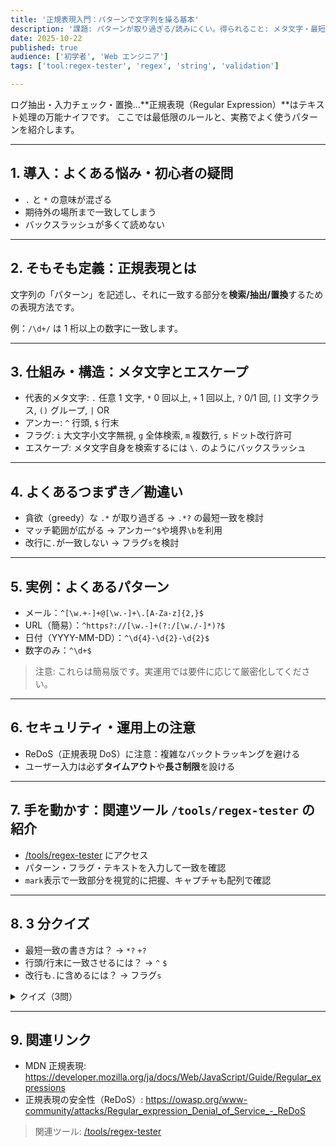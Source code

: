 ```yaml
---
title: '正規表現入門：パターンで文字列を操る基本'
description: '課題: パターンが取り過ぎる/読みにくい。得られること: メタ文字・最短一致の基本と実用パターン。'
date: 2025-10-22
published: true
audience: ['初学者', 'Web エンジニア']
tags: ['tool:regex-tester', 'regex', 'string', 'validation']

---
```


ログ抽出・入力チェック・置換…**正規表現（Regular Expression）**はテキスト処理の万能ナイフです。
ここでは最低限のルールと、実務でよく使うパターンを紹介します。

---

## 1. 導入：よくある悩み・初心者の疑問

- `.` と `*` の意味が混ざる
- 期待外の場所まで一致してしまう
- バックスラッシュが多くて読めない

---

## 2. そもそも定義：正規表現とは

文字列の「パターン」を記述し、それに一致する部分を**検索/抽出/置換**するための表現方法です。

例：`/\d+/` は 1 桁以上の数字に一致します。

---

## 3. 仕組み・構造：メタ文字とエスケープ

- 代表的メタ文字: `.` 任意 1 文字, `*` 0 回以上, `+` 1 回以上, `?` 0/1 回, `[]` 文字クラス, `()` グループ, `|` OR
- アンカー: `^` 行頭, `$` 行末
- フラグ: `i` 大文字小文字無視, `g` 全体検索, `m` 複数行, `s` ドット改行許可
- エスケープ: メタ文字自身を検索するには `\.` のようにバックスラッシュ

---

## 4. よくあるつまずき／勘違い

- 貪欲（greedy）な `.*` が取り過ぎる → `.*?` の最短一致を検討
- マッチ範囲が広がる → アンカー`^$`や境界`\b`を利用
- 改行に`.`が一致しない → フラグ`s`を検討

---

## 5. 実例：よくあるパターン

- メール：`^[\w.+-]+@[\w.-]+\.[A-Za-z]{2,}$`
- URL（簡易）：`^https?://[\w.-]+(?:/[\w./-]*)?$`
- 日付（YYYY-MM-DD）：`^\d{4}-\d{2}-\d{2}$`
- 数字のみ：`^\d+$`

> 注意: これらは簡易版です。実運用では要件に応じて厳密化してください。

---

## 6. セキュリティ・運用上の注意

- ReDoS（正規表現 DoS）に注意：複雑なバックトラッキングを避ける
- ユーザー入力は必ず**タイムアウト**や**長さ制限**を設ける

---

## 7. 手を動かす：関連ツール `/tools/regex-tester` の紹介

- [/tools/regex-tester](/tools/regex-tester) にアクセス
- パターン・フラグ・テキストを入力して一致を確認
- `mark`表示で一致部分を視覚的に把握、キャプチャも配列で確認

---

## 8. 3 分クイズ

- 最短一致の書き方は？ → `*?` `+?`
- 行頭/行末に一致させるには？ → `^` `$`
- 改行も`.`に含めるには？ → フラグ`s`

<details>
<summary>クイズ（3問）</summary>

1. `\b`は何の境界？ → 単語境界
2. 取り過ぎを防ぐには？ → 最短一致や具体的な文字クラス
3. ReDoS 対策は？ → タイムアウト/長さ制限/パターン簡素化

</details>

---

## 9. 関連リンク

- MDN 正規表現: https://developer.mozilla.org/ja/docs/Web/JavaScript/Guide/Regular_expressions
- 正規表現の安全性（ReDoS）: https://owasp.org/www-community/attacks/Regular_expression_Denial_of_Service_-_ReDoS

> 関連ツール: [/tools/regex-tester](/tools/regex-tester)
